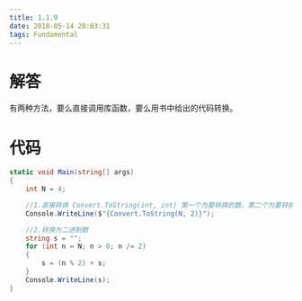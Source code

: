 ```yaml
---
title: 1.1.9
date: 2018-05-14 20:03:31
tags: Fundamental
---
```


# 解答

有两种方法，要么直接调用库函数，要么用书中给出的代码转换。

# 代码

```csharp
static void Main(string[] args)
{
    int N = 4;

    //1.直接转换 Convert.ToString(int, int) 第一个为要转换的数，第二个为要转换的进制
    Console.WriteLine($"{Convert.ToString(N, 2)}");

    //2.转换为二进制数
    string s = "";
    for (int n = N; n > 0; n /= 2)
    {
        s = (n % 2) + s;
    }
    Console.WriteLine(s);
}
```

